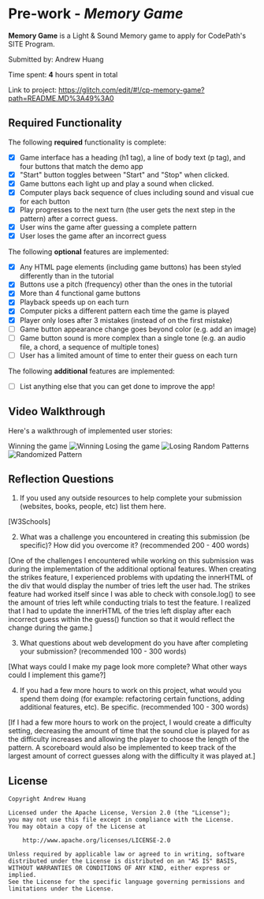 # Pre-work - *Memory Game*

**Memory Game** is a Light & Sound Memory game to apply for CodePath's SITE Program. 

Submitted by: Andrew Huang

Time spent: **4** hours spent in total

Link to project: https://glitch.com/edit/#!/cp-memory-game?path=README.MD%3A49%3A0

## Required Functionality

The following **required** functionality is complete:

* [x] Game interface has a heading (h1 tag), a line of body text (p tag), and four buttons that match the demo app
* [x] "Start" button toggles between "Start" and "Stop" when clicked. 
* [x] Game buttons each light up and play a sound when clicked. 
* [x] Computer plays back sequence of clues including sound and visual cue for each button
* [x] Play progresses to the next turn (the user gets the next step in the pattern) after a correct guess. 
* [x] User wins the game after guessing a complete pattern
* [x] User loses the game after an incorrect guess

The following **optional** features are implemented:

* [x] Any HTML page elements (including game buttons) has been styled differently than in the tutorial
* [x] Buttons use a pitch (frequency) other than the ones in the tutorial
* [x] More than 4 functional game buttons
* [x] Playback speeds up on each turn
* [x] Computer picks a different pattern each time the game is played
* [x] Player only loses after 3 mistakes (instead of on the first mistake)
* [ ] Game button appearance change goes beyond color (e.g. add an image)
* [ ] Game button sound is more complex than a single tone (e.g. an audio file, a chord, a sequence of multiple tones)
* [ ] User has a limited amount of time to enter their guess on each turn

The following **additional** features are implemented:

- [ ] List anything else that you can get done to improve the app!

## Video Walkthrough

Here's a walkthrough of implemented user stories:

Winning the game
![Winning](https://i.imgur.com/x0LMrln.gif)
Losing the game
![Losing](https://i.imgur.com/yBEQw2L.gif)
Random Patterns
![Randomized Pattern](https://i.imgur.com/Bp3fhCY.gif)


## Reflection Questions
1. If you used any outside resources to help complete your submission (websites, books, people, etc) list them here. 

[W3Schools]

2. What was a challenge you encountered in creating this submission (be specific)? How did you overcome it? (recommended 200 - 400 words) 

[One of the challenges I encountered while working on this submission was during the implementation of the additional optional features.
When creating the strikes feature, I experienced problems with updating the innerHTML of the div that would display the number of
tries left the user had. The strikes feature had worked itself since I was able to check with console.log() to see the amount of tries
left while conducting trials to test the feature. I realized that I had to update the innerHTML of the tries left display after each
incorrect guess within the guess() function so that it would reflect the change during the game.]

3. What questions about web development do you have after completing your submission? (recommended 100 - 300 words) 

[What ways could I make my page look more complete?
What other ways could I implement this game?]

4. If you had a few more hours to work on this project, what would you spend them doing (for example: refactoring certain functions, adding additional features, etc). Be specific. (recommended 100 - 300 words) 

[If I had a few more hours to work on the project, I would create a difficulty setting, decreasing the amount of time that the sound clue 
is played for as the difficulty increases and allowing the player to choose the length of the pattern. A scoreboard would also
be implemented to keep track of the largest amount of correct guesses along with the difficulty it was played at.]



## License

    Copyright Andrew Huang

    Licensed under the Apache License, Version 2.0 (the "License");
    you may not use this file except in compliance with the License.
    You may obtain a copy of the License at

        http://www.apache.org/licenses/LICENSE-2.0

    Unless required by applicable law or agreed to in writing, software
    distributed under the License is distributed on an "AS IS" BASIS,
    WITHOUT WARRANTIES OR CONDITIONS OF ANY KIND, either express or implied.
    See the License for the specific language governing permissions and
    limitations under the License.
